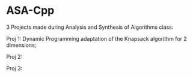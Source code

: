 # ASA-Cpp

3 Projects made during Analysis and Synthesis of Algorithms class:

Proj 1: Dynamic Programming adaptation of the Knapsack algorithm for 2 dimensions;

Proj 2:

Proj 3:
